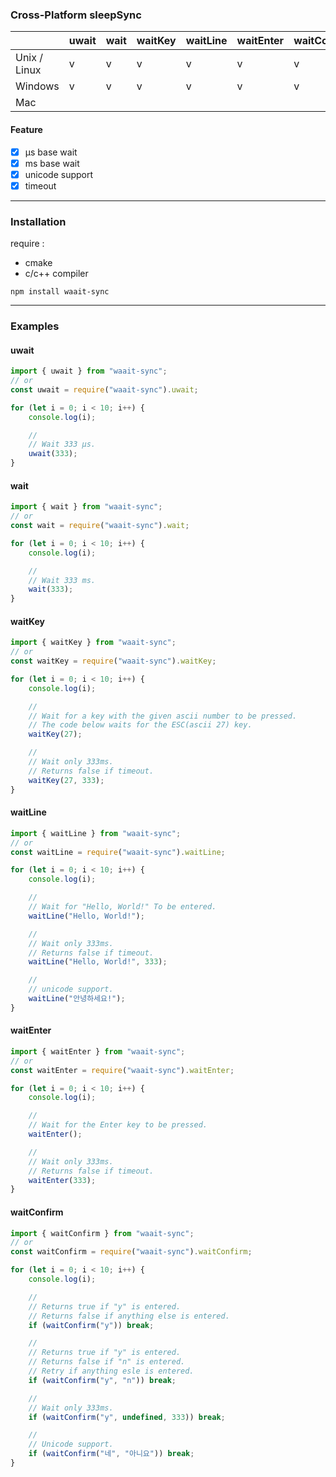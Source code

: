 ### Cross-Platform sleepSync

|              | uwait | wait | waitKey | waitLine | waitEnter | waitConfirm |
| ------------ | ----- | ---- | ------- | -------- | --------- | ----------- |
| Unix / Linux | v     | v    | v       | v        | v         | v           |
| Windows      | v     | v    | v       | v        | v         | v           |
| Mac          |       |      |         |          |           |             |

#### Feature

-   [x] μs base wait
-   [x] ms base wait
-   [x] unicode support
-   [x] timeout

---

### Installation

require :

-   cmake
-   c/c++ compiler

```shell
npm install waait-sync
```

---

### Examples

#### uwait

```ts
import { uwait } from "waait-sync";
// or
const uwait = require("waait-sync").uwait;

for (let i = 0; i < 10; i++) {
    console.log(i);

    //
    // Wait 333 μs.
    uwait(333);
}
```

#### wait

```ts
import { wait } from "waait-sync";
// or
const wait = require("waait-sync").wait;

for (let i = 0; i < 10; i++) {
    console.log(i);

    //
    // Wait 333 ms.
    wait(333);
}
```

#### waitKey

```ts
import { waitKey } from "waait-sync";
// or
const waitKey = require("waait-sync").waitKey;

for (let i = 0; i < 10; i++) {
    console.log(i);

    //
    // Wait for a key with the given ascii number to be pressed.
    // The code below waits for the ESC(ascii 27) key.
    waitKey(27);

    //
    // Wait only 333ms.
    // Returns false if timeout.
    waitKey(27, 333);
}
```

#### waitLine

```ts
import { waitLine } from "waait-sync";
// or
const waitLine = require("waait-sync").waitLine;

for (let i = 0; i < 10; i++) {
    console.log(i);

    //
    // Wait for "Hello, World!" To be entered.
    waitLine("Hello, World!");

    //
    // Wait only 333ms.
    // Returns false if timeout.
    waitLine("Hello, World!", 333);

    //
    // unicode support.
    waitLine("안녕하세요!");
}
```

#### waitEnter

```ts
import { waitEnter } from "waait-sync";
// or
const waitEnter = require("waait-sync").waitEnter;

for (let i = 0; i < 10; i++) {
    console.log(i);

    //
    // Wait for the Enter key to be pressed.
    waitEnter();

    //
    // Wait only 333ms.
    // Returns false if timeout.
    waitEnter(333);
}
```

#### waitConfirm

```ts
import { waitConfirm } from "waait-sync";
// or
const waitConfirm = require("waait-sync").waitConfirm;

for (let i = 0; i < 10; i++) {
    console.log(i);

    //
    // Returns true if "y" is entered.
    // Returns false if anything else is entered.
    if (waitConfirm("y")) break;

    //
    // Returns true if "y" is entered.
    // Returns false if "n" is entered.
    // Retry if anything esle is entered.
    if (waitConfirm("y", "n")) break;

    //
    // Wait only 333ms.
    if (waitConfirm("y", undefined, 333)) break;

    //
    // Unicode support.
    if (waitConfirm("네", "아니요")) break;
}
```